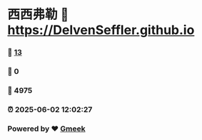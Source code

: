 # 西西弗勒 :link: https://DelvenSeffler.github.io 
### :page_facing_up: [13](https://DelvenSeffler.github.io/tag.html) 
### :speech_balloon: 0 
### :hibiscus: 4975 
### :alarm_clock: 2025-06-02 12:02:27 
### Powered by :heart: [Gmeek](https://github.com/Meekdai/Gmeek)
